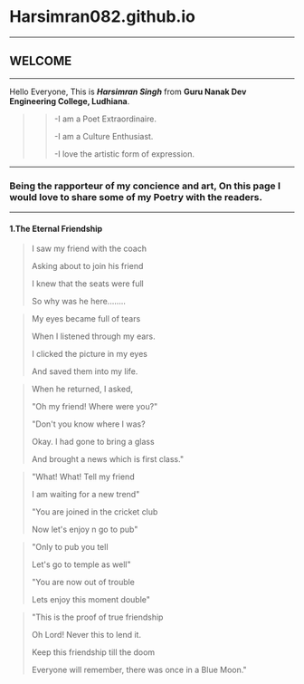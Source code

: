 # Harsimran082.github.io
--------------------------------------------------------------------------------------------------------------------
## **WELCOME**
-----------------------------------------------------------------------------------------------------------------------
Hello Everyone, This is ***Harsimran Singh*** from **Guru Nanak Dev Engineering College, Ludhiana**.
>>-I am a Poet Extraordinaire.
>>
>>-I am a Culture Enthusiast.
>>
>>-I love the artistic form of expression.
--------------------------------------------------------------------------------------------------------------------
### Being the rapporteur of my concience and art, On this page I would love to share some of my Poetry with the readers.
------------------------------------------------------------------------------------------------------------------
#### **1.The Eternal Friendship** 

> I saw my friend with the coach
>  
> Asking about to join his friend
>  
> I knew that the seats were full
> 
> So why was he here........



> My eyes became full of tears
> 
> When I listened through my ears.
> 
> I clicked the picture in my eyes
> 
> And saved them into my life.

> When he returned, I asked,
> 
> "Oh my friend! Where were you?"
> 
> "Don't you know where I was?
> 
> Okay. I had gone to bring a glass
> 
> And brought a news which is first class."

> "What! What! Tell my friend
> 
> I am waiting for a new trend"
> 
> "You are joined in the cricket club
> 
>  Now let's enjoy n go to pub"

> "Only to pub you tell
> 
>  Let's go to temple as well"
>  
> "You are now out of trouble
> 
>  Lets enjoy this moment double"

> "This is the proof of true friendship
> 
> Oh Lord! Never this to lend it.
> 
> Keep this friendship till the doom
> 
> Everyone will remember, there was once in a Blue Moon."
